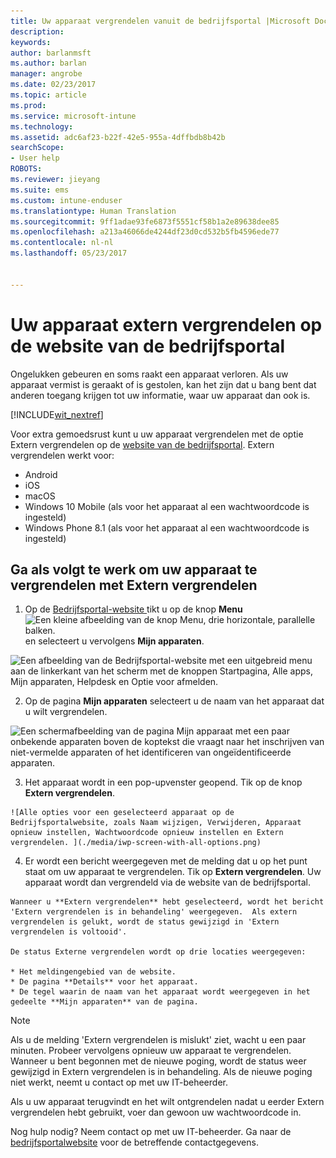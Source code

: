 ```yaml
---
title: Uw apparaat vergrendelen vanuit de bedrijfsportal |Microsoft Docs
description: 
keywords: 
author: barlanmsft
ms.author: barlan
manager: angrobe
ms.date: 02/23/2017
ms.topic: article
ms.prod: 
ms.service: microsoft-intune
ms.technology: 
ms.assetid: adc6af23-b22f-42e5-955a-4dffbdb8b42b
searchScope:
- User help
ROBOTS: 
ms.reviewer: jieyang
ms.suite: ems
ms.custom: intune-enduser
ms.translationtype: Human Translation
ms.sourcegitcommit: 9ff1adae93fe6873f5551cf58b1a2e89638dee85
ms.openlocfilehash: a213a46066de4244df23d0cd532b5fb4596ede77
ms.contentlocale: nl-nl
ms.lasthandoff: 05/23/2017


---
```


# <a name="remotely-lock-your-device-from-the-company-portal-website"></a>Uw apparaat extern vergrendelen op de website van de bedrijfsportal

Ongelukken gebeuren en soms raakt een apparaat verloren. Als uw apparaat vermist is geraakt of is gestolen, kan het zijn dat u bang bent dat anderen toegang krijgen tot uw informatie, waar uw apparaat dan ook is.

[!INCLUDE[wit_nextref](includes/end-user-password-guidance.md)]

Voor extra gemoedsrust kunt u uw apparaat vergrendelen met de optie Extern vergrendelen op de [website van de bedrijfsportal](http://portal.manage.microsoft.com). Extern vergrendelen werkt voor:

* Android
* iOS
* macOS
* Windows 10 Mobile (als voor het apparaat al een wachtwoordcode is ingesteld)
* Windows Phone 8.1 (als voor het apparaat al een wachtwoordcode is ingesteld)

## <a name="to-use-remote-lock-to-lock-your-device"></a>Ga als volgt te werk om uw apparaat te vergrendelen met Extern vergrendelen

1.    Op de [Bedrijfsportal-website ](http://portal.manage.microsoft.com) tikt u op de knop __Menu__ ![Een kleine afbeelding van de knop Menu, drie horizontale, parallelle balken.](/Intune/whats-new/media/CP_hamburger_menu.png) en selecteert u vervolgens __Mijn apparaten__.

  ![Een afbeelding van de Bedrijfsportal-website met een uitgebreid menu aan de linkerkant van het scherm met de knoppen Startpagina, Alle apps, Mijn apparaten, Helpdesk en Optie voor afmelden.](/media/iwp-expanded-sidebar.png)

2. Op de pagina __Mijn apparaten__ selecteert u de naam van het apparaat dat u wilt vergrendelen.

  ![Een schermafbeelding van de pagina Mijn apparaat met een paar onbekende apparaten boven de koptekst die vraagt naar het inschrijven van niet-vermelde apparaten of het identificeren van ongeïdentificeerde apparaten.](./media/macOS_enroll_002_tap_here_banner.png)

3.    Het apparaat wordt in een pop-upvenster geopend. Tik op de knop **Extern vergrendelen**.

    ![Alle opties voor een geselecteerd apparaat op de Bedrijfsportalwebsite, zoals Naam wijzigen, Verwijderen, Apparaat opnieuw instellen, Wachtwoordcode opnieuw instellen en Extern vergrendelen. ](./media/iwp-screen-with-all-options.png)

4.    Er wordt een bericht weergegeven met de melding dat u op het punt staat om uw apparaat te vergrendelen. Tik op **Extern vergrendelen**. Uw apparaat wordt dan vergrendeld via de website van de bedrijfsportal.

    Wanneer u **Extern vergrendelen** hebt geselecteerd, wordt het bericht 'Extern vergrendelen is in behandeling' weergegeven.  Als extern vergrendelen is gelukt, wordt de status gewijzigd in 'Extern vergrendelen is voltooid'.

    De status Externe vergrendelen wordt op drie locaties weergegeven:

    * Het meldingengebied van de website.
    * De pagina **Details** voor het apparaat.
    * De tegel waarin de naam van het apparaat wordt weergegeven in het gedeelte **Mijn apparaten** van de pagina.

> [!Note]
> Als u de melding 'Extern vergrendelen is mislukt' ziet, wacht u een paar minuten. Probeer vervolgens opnieuw uw apparaat te vergrendelen. Wanneer u bent begonnen met de nieuwe poging, wordt de status weer gewijzigd in Extern vergrendelen is in behandeling. Als de nieuwe poging niet werkt, neemt u contact op met uw IT-beheerder.

Als u uw apparaat terugvindt en het wilt ontgrendelen nadat u eerder Extern vergrendelen hebt gebruikt, voer dan gewoon uw wachtwoordcode in.

Nog hulp nodig? Neem contact op met uw IT-beheerder. Ga naar de [bedrijfsportalwebsite](http://portal.manage.microsoft.com) voor de betreffende contactgegevens.

